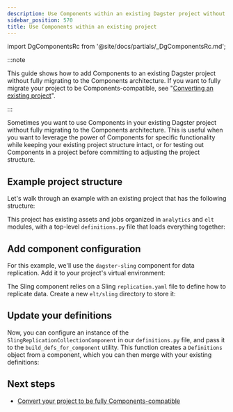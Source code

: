 ```yaml
---
description: Use Components within an existing Dagster project without fully migrating to the Components architecture.
sidebar_position: 570
title: Use Components within an existing project
---
```


import DgComponentsRc from '@site/docs/partials/\_DgComponentsRc.md';

<DgComponentsRc />

:::note

This guide shows how to add Components to an existing Dagster project without fully migrating to the Components architecture. If you want to fully migrate your project to be Components-compatible, see "[Converting an existing project](/guides/build/projects/moving-to-components/migrating-project)".

:::

Sometimes you want to use Components in your existing Dagster project without fully migrating to the Components architecture. This is useful when you want to leverage the power of Components for specific functionality while keeping your existing project structure intact, or for testing out Components in a project before committing to adjusting the project structure.

## Example project structure

Let's walk through an example with an existing project that has the following structure:

<CliInvocationExample path="docs_snippets/docs_snippets/guides/dg/adding-components-to-existing-project/1-tree.txt" />

This project has existing assets and jobs organized in `analytics` and `elt` modules, with a top-level `definitions.py` file that loads everything together:

<CodeExample
  path="docs_snippets/docs_snippets/guides/dg/adding-components-to-existing-project/2-definitions-before.py"
  language="python"
  title="my_existing_project/definitions.py"
/>

## Add component configuration

For this example, we'll use the `dagster-sling` component for data replication. Add it to your project's virtual environment:

<CliInvocationExample contents="uv add dagster-sling" />

The Sling component relies on a Sling `replication.yaml` file to define how to replicate data. Create a new `elt/sling` directory to store it:

<CliInvocationExample path="docs_snippets/docs_snippets/guides/dg/adding-components-to-existing-project/4-mkdir.txt" />

<CodeExample
  path="docs_snippets/docs_snippets/guides/dg/adding-components-to-existing-project/5-replication.yaml"
  language="yaml"
  title="my_existing_project/elt/sling/replication.yaml"
/>

## Update your definitions

Now, you can configure an instance of the `SlingReplicationCollectionComponent` in our `definitions.py` file, and pass it to the `build_defs_for_component` utility. This function creates a `Definitions` object from a component, which you can then merge with your existing definitions:

<CodeExample
  path="docs_snippets/docs_snippets/guides/dg/adding-components-to-existing-project/6-definitions.py"
  language="python"
  title="my_existing_project/definitions.py"
/>

## Next steps

- [Convert your project to be fully Components-compatible](/guides/build/projects/moving-to-components/migrating-project)
